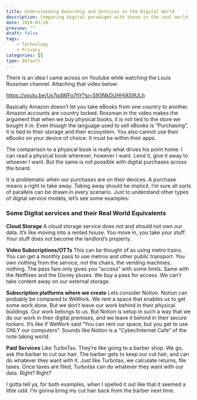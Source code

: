 ```yaml
---
title: Understanding Ownership and Services in the Digital World
description: Comparing digital paradigms with those in the real world
date: 2024-03-26
preview: ""
draft: false
tags:
    - Technology
    - Privacy
categories: []
type: default
---
```


There is an idea I came across on Youtube while watching the Louis Rossman channel. Attaching that video below:

https://youtu.be/Ux7pdWFo7hY?si=S93NkDUHHlA59ULh

Basically Amazon doesn’t let you take eBooks from one country to another. Amazon accounts are country locked. Rossman in the video makes the argument that when we buy physical books, it is not tied to the store we bought it in. Even though the language used to sell eBooks is “Purchasing”, it is tied to their storage and their ecosystem. You also cannot use their eBooks on your device of choice. It must be within their apps.

The comparison to a physical book is really what drives his point home. I can read a physical book wherever, however I want. Lend it, give it away to whoever I want. But the same is not possible with digital purchases across the board.

It is problematic when our purchases are on their devices. A purchase means a right to take away. Taking away should be implicit. I’m sure all sorts of parallels can be drawn in every scenario. Just to understand other types of digital service models, let’s see some examples:

### Some Digital services and their Real World Equivalents

**Cloud Storage**
A cloud storage service does not and should not own our data. It’s like moving into a rented house. You move in, you take your stuff. Your stuff does not become the landlord’s property.

**Video Subscriptions/OTTs**
This can be thought of as using metro trains. You can get a monthly pass to use metros and other public transport. You own nothing from the service, not the chairs, the vending machines, nothing. The pass fare only gives you “access” with some limits. Same with the Netflixes and the Disney pluses. We buy a pass for access. We can’t take content away on our external storage.

**Subscription platforms where we create**
Lets consider Notion. Notion can probably be compared to WeWork. We rent a space that enables us to get some work done. But we don’t leave our work behind in their physical buildings. Our work belongs to us. But Notion is setup in such a way that we do our work in their digital premises, and we leave it behind in their secure lockers. It’s like if WeWork said “You can rent our space, but you get to use ONLY our computers”. Sounds like Notion is a “Cyber/Internet Cafe” of the note taking world.

**Paid Services**
Like TurboTax. They’re like going to a barber shop. We go, ask the barber to cut our hair. The barber gets to keep our cut hair, and can do whatever they want with it. Just like Turbotax, we calculate returns, file taxes. Once taxes are filed, Turbotax can do whatever they want with our data. Right? Right?

I gotta tell ya, for both examples, when I spelled it out like that it seemed a little odd. I’m gonna bring my cut hair back from the barber next time.